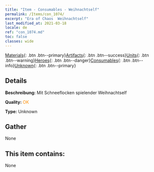 ```yaml
---
title: "Item - Consumables - Weihnachtself"
permalink: /Items/con_1074/
excerpt: "Era of Chaos  Weihnachtself"
last_modified_at: 2021-03-18
locale: de
ref: "con_1074.md"
toc: false
classes: wide
---
```

 [Materials](/de/Items/){: .btn .btn--primary}[Artifacts](/de/Items/Artifacts/){: .btn .btn--success}[Units](/de/Items/Units/){: .btn .btn--warning}[Heroes](/de/Items/Heroes/){: .btn .btn--danger}[Consumables](/de/Items/Consumables/){: .btn .btn--info}[Unknown](/de/Items/Unknown/){: .btn .btn--primary}

## Details
 **Beschreibung:** Mit Schneeflocken spielender Weihnachtself

 **Quality:** <span style="color: #FF8C00">OK</span>

 **Type:** Unknown

## Gather

  None

## This item contains:

  None

